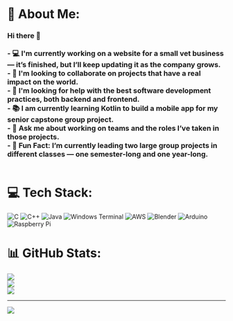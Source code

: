 # 💫 About Me:
### Hi there 👋  <br><br>- 💻 I'm currently working on a website for a small vet business — it’s finished, but I’ll keep updating it as the company grows.  <br>- 🤝 I'm looking to collaborate on projects that have a real impact on the world.  <br>- 🙋 I'm looking for help with the best software development practices, both backend and frontend.  <br>- 📚 I am currently learning Kotlin to build a mobile app for my senior capstone group project.  <br>- 💬 Ask me about working on teams and the roles I’ve taken in those projects.  <br>- 🎉 Fun Fact: I’m currently leading two large group projects in different classes — one semester-long and one year-long.  <br><br>


# 💻 Tech Stack:
![C](https://img.shields.io/badge/c-%2300599C.svg?style=for-the-badge&logo=c&logoColor=white) ![C++](https://img.shields.io/badge/c++-%2300599C.svg?style=for-the-badge&logo=c%2B%2B&logoColor=white) ![Java](https://img.shields.io/badge/java-%23ED8B00.svg?style=for-the-badge&logo=openjdk&logoColor=white) ![Windows Terminal](https://img.shields.io/badge/Windows%20Terminal-%234D4D4D.svg?style=for-the-badge&logo=windows-terminal&logoColor=white) ![AWS](https://img.shields.io/badge/AWS-%23FF9900.svg?style=for-the-badge&logo=amazon-aws&logoColor=white) ![Blender](https://img.shields.io/badge/blender-%23F5792A.svg?style=for-the-badge&logo=blender&logoColor=white) ![Arduino](https://img.shields.io/badge/-Arduino-00979D?style=for-the-badge&logo=Arduino&logoColor=white) ![Raspberry Pi](https://img.shields.io/badge/-Raspberry_Pi-C51A4A?style=for-the-badge&logo=Raspberry-Pi)
# 📊 GitHub Stats:
![](https://github-readme-stats.vercel.app/api?username=Lukej2024&theme=dark&hide_border=false&include_all_commits=false&count_private=false)<br/>
![](https://nirzak-streak-stats.vercel.app/?user=Lukej2024&theme=dark&hide_border=false)<br/>
![](https://github-readme-stats.vercel.app/api/top-langs/?username=Lukej2024&theme=dark&hide_border=false&include_all_commits=false&count_private=false&layout=compact)

---
[![](https://visitcount.itsvg.in/api?id=Lukej2024&icon=0&color=0)](https://visitcount.itsvg.in)

<!-- Proudly created with GPRM ( https://gprm.itsvg.in ) -->
